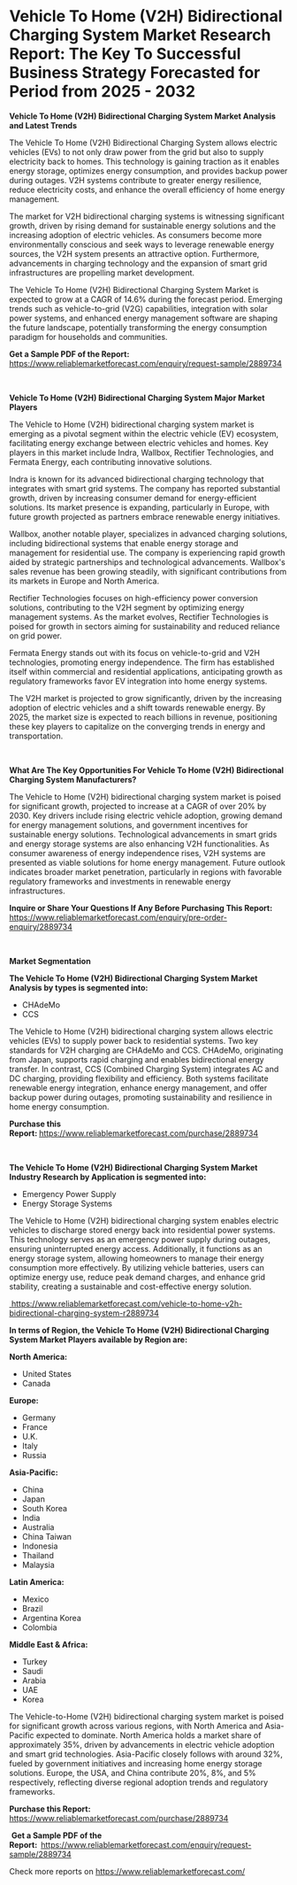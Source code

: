 <p><h1>Vehicle To Home (V2H) Bidirectional Charging System Market Research Report: The Key To Successful Business Strategy Forecasted for Period from 2025 - 2032</h1></p><p><strong>Vehicle To Home (V2H) Bidirectional Charging System Market Analysis and Latest Trends</strong></p>
<p><p>The Vehicle To Home (V2H) Bidirectional Charging System allows electric vehicles (EVs) to not only draw power from the grid but also to supply electricity back to homes. This technology is gaining traction as it enables energy storage, optimizes energy consumption, and provides backup power during outages. V2H systems contribute to greater energy resilience, reduce electricity costs, and enhance the overall efficiency of home energy management.</p><p>The market for V2H bidirectional charging systems is witnessing significant growth, driven by rising demand for sustainable energy solutions and the increasing adoption of electric vehicles. As consumers become more environmentally conscious and seek ways to leverage renewable energy sources, the V2H system presents an attractive option. Furthermore, advancements in charging technology and the expansion of smart grid infrastructures are propelling market development.</p><p>The Vehicle To Home (V2H) Bidirectional Charging System Market is expected to grow at a CAGR of 14.6% during the forecast period. Emerging trends such as vehicle-to-grid (V2G) capabilities, integration with solar power systems, and enhanced energy management software are shaping the future landscape, potentially transforming the energy consumption paradigm for households and communities.</p></p>
<p><strong>Get a Sample PDF of the Report:&nbsp;</strong> <a href="https://www.reliablemarketforecast.com/enquiry/request-sample/2889734?utm_campaign=2820&utm_medium=2&utm_source=Github&utm_content=ia&utm_term=14032025&utm_id=vehicle-to-home-v2h-bidirectional-charging-system">https://www.reliablemarketforecast.com/enquiry/request-sample/2889734</a></p>
<p>&nbsp;</p>
<p><strong>Vehicle To Home (V2H) Bidirectional Charging System Major Market Players</strong></p>
<p><p>The Vehicle to Home (V2H) bidirectional charging system market is emerging as a pivotal segment within the electric vehicle (EV) ecosystem, facilitating energy exchange between electric vehicles and homes. Key players in this market include Indra, Wallbox, Rectifier Technologies, and Fermata Energy, each contributing innovative solutions.</p><p>Indra is known for its advanced bidirectional charging technology that integrates with smart grid systems. The company has reported substantial growth, driven by increasing consumer demand for energy-efficient solutions. Its market presence is expanding, particularly in Europe, with future growth projected as partners embrace renewable energy initiatives.</p><p>Wallbox, another notable player, specializes in advanced charging solutions, including bidirectional systems that enable energy storage and management for residential use. The company is experiencing rapid growth aided by strategic partnerships and technological advancements. Wallbox's sales revenue has been growing steadily, with significant contributions from its markets in Europe and North America.</p><p>Rectifier Technologies focuses on high-efficiency power conversion solutions, contributing to the V2H segment by optimizing energy management systems. As the market evolves, Rectifier Technologies is poised for growth in sectors aiming for sustainability and reduced reliance on grid power.</p><p>Fermata Energy stands out with its focus on vehicle-to-grid and V2H technologies, promoting energy independence. The firm has established itself within commercial and residential applications, anticipating growth as regulatory frameworks favor EV integration into home energy systems.</p><p>The V2H market is projected to grow significantly, driven by the increasing adoption of electric vehicles and a shift towards renewable energy. By 2025, the market size is expected to reach billions in revenue, positioning these key players to capitalize on the converging trends in energy and transportation.</p></p>
<p>&nbsp;</p>
<p><strong>What Are The Key Opportunities For Vehicle To Home (V2H) Bidirectional Charging System Manufacturers?</strong></p>
<p><p>The Vehicle to Home (V2H) bidirectional charging system market is poised for significant growth, projected to increase at a CAGR of over 20% by 2030. Key drivers include rising electric vehicle adoption, growing demand for energy management solutions, and government incentives for sustainable energy solutions. Technological advancements in smart grids and energy storage systems are also enhancing V2H functionalities. As consumer awareness of energy independence rises, V2H systems are presented as viable solutions for home energy management. Future outlook indicates broader market penetration, particularly in regions with favorable regulatory frameworks and investments in renewable energy infrastructures.</p></p>
<p><strong>Inquire or Share Your Questions If Any Before Purchasing This Report:</strong> <a href="https://www.reliablemarketforecast.com/enquiry/pre-order-enquiry/2889734?utm_campaign=2820&utm_medium=2&utm_source=Github&utm_content=ia&utm_term=14032025&utm_id=vehicle-to-home-v2h-bidirectional-charging-system">https://www.reliablemarketforecast.com/enquiry/pre-order-enquiry/2889734</a></p>
<p>&nbsp;</p>
<p><strong>Market Segmentation</strong></p>
<p><strong>The Vehicle To Home (V2H) Bidirectional Charging System Market Analysis by types is segmented into:</strong></p>
<p><ul><li>CHAdeMo</li><li>CCS</li></ul></p>
<p><p>The Vehicle to Home (V2H) bidirectional charging system allows electric vehicles (EVs) to supply power back to residential systems. Two key standards for V2H charging are CHAdeMo and CCS. CHAdeMo, originating from Japan, supports rapid charging and enables bidirectional energy transfer. In contrast, CCS (Combined Charging System) integrates AC and DC charging, providing flexibility and efficiency. Both systems facilitate renewable energy integration, enhance energy management, and offer backup power during outages, promoting sustainability and resilience in home energy consumption.</p></p>
<p><strong>Purchase this Report:&nbsp;</strong><a href="https://www.reliablemarketforecast.com/purchase/2889734?utm_campaign=2820&utm_medium=2&utm_source=Github&utm_content=ia&utm_term=14032025&utm_id=vehicle-to-home-v2h-bidirectional-charging-system">https://www.reliablemarketforecast.com/purchase/2889734</a></p>
<p>&nbsp;</p>
<p><strong>The Vehicle To Home (V2H) Bidirectional Charging System Market Industry Research by Application is segmented into:</strong></p>
<p><ul><li>Emergency Power Supply</li><li>Energy Storage Systems</li></ul></p>
<p><p>The Vehicle to Home (V2H) bidirectional charging system enables electric vehicles to discharge stored energy back into residential power systems. This technology serves as an emergency power supply during outages, ensuring uninterrupted energy access. Additionally, it functions as an energy storage system, allowing homeowners to manage their energy consumption more effectively. By utilizing vehicle batteries, users can optimize energy use, reduce peak demand charges, and enhance grid stability, creating a sustainable and cost-effective energy solution.</p></p>
<p><a href="https://www.reliablemarketforecast.com/vehicle-to-home-v2h-bidirectional-charging-system-r2889734?utm_campaign=2820&utm_medium=2&utm_source=Github&utm_content=ia&utm_term=14032025&utm_id=vehicle-to-home-v2h-bidirectional-charging-system">&nbsp;https://www.reliablemarketforecast.com/vehicle-to-home-v2h-bidirectional-charging-system-r2889734</a></p>
<p><strong>In terms of Region, the Vehicle To Home (V2H) Bidirectional Charging System Market Players available by Region are:</strong></p>
<p>
    <p> <strong> North America: </strong>
        <ul>
            <li>United States</li>
            <li>Canada</li>
        </ul>
        </p> 
    <p> <strong> Europe: </strong>
        <ul>
            <li>Germany</li>
            <li>France</li>
            <li>U.K.</li>
            <li>Italy</li>
            <li>Russia</li>
        </ul>
        </p> 
    <p> <strong> Asia-Pacific: </strong>
        <ul>
            <li>China</li>
            <li>Japan</li>
            <li>South Korea</li>
            <li>India</li>
            <li>Australia</li>
            <li>China Taiwan</li>
            <li>Indonesia</li>
            <li>Thailand</li>
            <li>Malaysia</li>
        </ul>
        </p> 
    <p> <strong> Latin America: </strong>
        <ul>
            <li>Mexico</li>
            <li>Brazil</li>
            <li>Argentina Korea</li>
            <li>Colombia</li>
        </ul>
        </p> 
    <p> <strong> Middle East & Africa: </strong>
        <ul>
            <li>Turkey</li>
            <li>Saudi</li>
            <li>Arabia</li>
            <li>UAE</li>
            <li>Korea</li>
        </ul>
    </p>
    </p>
<p><p>The Vehicle-to-Home (V2H) bidirectional charging system market is poised for significant growth across various regions, with North America and Asia-Pacific expected to dominate. North America holds a market share of approximately 35%, driven by advancements in electric vehicle adoption and smart grid technologies. Asia-Pacific closely follows with around 32%, fueled by government initiatives and increasing home energy storage solutions. Europe, the USA, and China contribute 20%, 8%, and 5% respectively, reflecting diverse regional adoption trends and regulatory frameworks.</p></p>
<p><strong>Purchase this Report: </strong><a href="https://www.reliablemarketforecast.com/purchase/2889734?utm_campaign=2820&utm_medium=2&utm_source=Github&utm_content=ia&utm_term=14032025&utm_id=vehicle-to-home-v2h-bidirectional-charging-system">https://www.reliablemarketforecast.com/purchase/2889734</a></p>
<p>&nbsp;<strong>Get a Sample PDF of the Report:&nbsp;&nbsp;</strong><a href="https://www.reliablemarketforecast.com/enquiry/request-sample/2889734?utm_campaign=2820&utm_medium=2&utm_source=Github&utm_content=ia&utm_term=14032025&utm_id=vehicle-to-home-v2h-bidirectional-charging-system">https://www.reliablemarketforecast.com/enquiry/request-sample/2889734</a></p>
<p><strong></strong></p>
<p>Check more reports on <a href="https://www.reliablemarketforecast.com/?utm_campaign=2820&utm_medium=2&utm_source=Github&utm_content=ia&utm_term=14032025&utm_id=vehicle-to-home-v2h-bidirectional-charging-system">https://www.reliablemarketforecast.com/</a></p>
